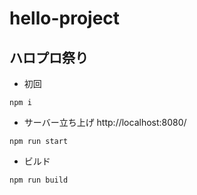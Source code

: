 # hello-project

## ハロプロ祭り

- 初回

```
npm i
```

- サーバー立ち上げ http://localhost:8080/

```
npm run start
```

- ビルド

```
npm run build
```
